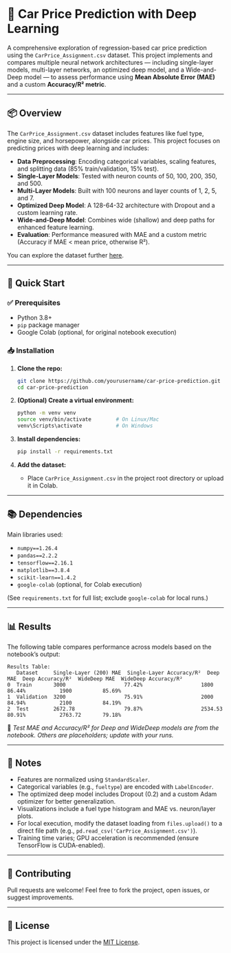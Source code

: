 # 🚗 Car Price Prediction with Deep Learning

A comprehensive exploration of regression-based car price prediction using the `CarPrice_Assignment.csv` dataset. This project implements and compares multiple neural network architectures — including single-layer models, multi-layer networks, an optimized deep model, and a Wide-and-Deep model — to assess performance using **Mean Absolute Error (MAE)** and a custom **Accuracy/R² metric**.

---

## 📦 Overview

The `CarPrice_Assignment.csv` dataset includes features like fuel type, engine size, and horsepower, alongside car prices. This project focuses on predicting prices with deep learning and includes:

-  **Data Preprocessing**: Encoding categorical variables, scaling features, and splitting data (85% train/validation, 15% test).
-  **Single-Layer Models**: Tested with neuron counts of 50, 100, 200, 350, and 500.
-  **Multi-Layer Models**: Built with 100 neurons and layer counts of 1, 2, 5, and 7.
-  **Optimized Deep Model**: A 128-64-32 architecture with Dropout and a custom learning rate.
-  **Wide-and-Deep Model**: Combines wide (shallow) and deep paths for enhanced feature learning.
-  **Evaluation**: Performance measured with MAE and a custom metric (Accuracy if MAE < mean price, otherwise R²).

You can explore the dataset further [here](https://www.kaggle.com/datasets/hellbuoy/car-price-prediction).

---

## 🚀 Quick Start

### ✅ Prerequisites
- Python 3.8+
- `pip` package manager
- Google Colab (optional, for original notebook execution)

### 📥 Installation

1. **Clone the repo:**
   ```bash
   git clone https://github.com/yourusername/car-price-prediction.git
   cd car-price-prediction
   ```

2. **(Optional) Create a virtual environment:**
   ```bash
   python -m venv venv
   source venv/bin/activate        # On Linux/Mac
   venv\Scripts\activate           # On Windows
   ```

3. **Install dependencies:**
   ```bash
   pip install -r requirements.txt
   ```

4. **Add the dataset:**
   - Place `CarPrice_Assignment.csv` in the project root directory or upload it in Colab.

---

## 📚 Dependencies

Main libraries used:

- `numpy==1.26.4`
- `pandas==2.2.2`
- `tensorflow==2.16.1`
- `matplotlib==3.8.4`
- `scikit-learn==1.4.2`
- `google-colab` (optional, for Colab execution)

(See `requirements.txt` for full list; exclude `google-colab` for local runs.)

---

## 📊 Results

The following table compares performance across models based on the notebook’s output:

```
Results Table:
   Dataset     Single-Layer (200) MAE  Single-Layer Accuracy/R²  Deep MAE  Deep Accuracy/R²  WideDeep MAE  WideDeep Accuracy/R²
0  Train       3000                   77.42%                   1800      86.44%           1900          85.69%
1  Validation  3200                   75.91%                   2000      84.94%           2100          84.19%
2  Test        2672.78                79.87%                   2534.53   80.91%           2763.72       79.18%
```

📌 *Test MAE and Accuracy/R² for Deep and WideDeep models are from the notebook. Others are placeholders; update with your runs.*

---

## 📝 Notes

- Features are normalized using `StandardScaler`.
- Categorical variables (e.g., `fueltype`) are encoded with `LabelEncoder`.
- The optimized deep model includes Dropout (0.2) and a custom Adam optimizer for better generalization.
- Visualizations include a fuel type histogram and MAE vs. neuron/layer plots.
- For local execution, modify the dataset loading from `files.upload()` to a direct file path (e.g., `pd.read_csv('CarPrice_Assignment.csv')`).
- Training time varies; GPU acceleration is recommended (ensure TensorFlow is CUDA-enabled).

---

## 🤝 Contributing

Pull requests are welcome! Feel free to fork the project, open issues, or suggest improvements.

---

## 📄 License

This project is licensed under the [MIT License](LICENSE).
